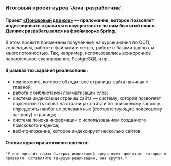### Итоговый проект курса 'Java-разработчик'.

#### Проект [«Поисковый движок»](https://github.com/Erdbigor/SearchEngine)  — приложение, которое позволяет индексировать страницы и осуществлять по ним быстрый поиск. Движок разрабатывался на фреймворке Spring.
В этом проекте применены полученные на курсе знания по ООП, коллекциям, работе с файлами и сетью, работе с базами данных и многопоточностью.
Так, например, использовались асинхронное параллельное сканирование, PostgreSQL и пр.. 
#### В рамках тех.задания реализованы:
- приложение, которое обходит все страницы сайта начиная с главной;
- работа с библиотекой лемматизации слов;
- система индексации страниц сайта — систему, которая позволяет подсчитывать слова на страницах сайта и по поисковому запросу определять наиболее релевантные (соответствующие поисковому запросу) страницы;
- система поиска информации с использованием созданного поискового индекса;
- веб-приложение, которое индексирует несколько сайтов.

#### Отклик куратора итогового проекта:
```
"У вас одна из самых быстрых индексаций среди всех проектов, которые я проверял. Оставляйте текущую реализацию, она крутая."
```
